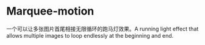 # Marquee-motion
一个可以让多张图片首尾相接无限循环的跑马灯效果。A running light effect that allows multiple images to loop endlessly at the beginning and end.
